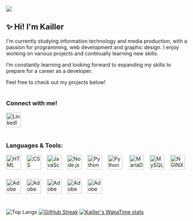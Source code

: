 ![](https://komarev.com/ghpvc/?username=kaillr)
## ✨ Hi! I'm Kailler

I'm currently studying information technology and media production, with a passion for programming, web development and graphic design. I enjoy working on various projects and continually learning new skills.

I’m constantly learning and looking forward to expanding my skills to prepare for a career as a developer.

Feel free to check out my projects below!

#

### Connect with me!
<a href="https://linkedin.com"><img title="LinkedIn" height=40px src="https://cdn.jsdelivr.net/gh/devicons/devicon@latest/icons/linkedin/linkedin-original.svg" /></a>
#

### Languages & Tools:

<div>
<img title="HTML" height=40px src="https://cdn.jsdelivr.net/gh/devicons/devicon@latest/icons/html5/html5-plain.svg" />&nbsp&nbsp&nbsp
<img title="CSS" height=40px src="https://cdn.jsdelivr.net/gh/devicons/devicon@latest/icons/css3/css3-plain.svg" />&nbsp&nbsp&nbsp
<img title="JavaScript" height=40px src="https://cdn.jsdelivr.net/gh/devicons/devicon@latest/icons/javascript/javascript-plain.svg" />&nbsp&nbsp&nbsp
<img title="Node.js" height=40px src="https://cdn.jsdelivr.net/gh/devicons/devicon@latest/icons/nodejs/nodejs-plain.svg" />&nbsp&nbsp&nbsp
<img title="Python" height=40px src="https://cdn.jsdelivr.net/gh/devicons/devicon@latest/icons/python/python-original.svg" />&nbsp&nbsp&nbsp
<img title="Python" height=40px src="https://cdn.jsdelivr.net/gh/devicons/devicon@latest/icons/git/git-original.svg" /> &nbsp&nbsp&nbsp
<img title="MariaDB" height=40px src="https://cdn.jsdelivr.net/gh/devicons/devicon@latest/icons/mariadb/mariadb-original.svg" />&nbsp&nbsp&nbsp
<img title="MySQL" height=40px src="https://cdn.jsdelivr.net/gh/devicons/devicon@latest/icons/mysql/mysql-original.svg" />&nbsp&nbsp&nbsp
<img title="NGINX" height=40px src="https://cdn.jsdelivr.net/gh/devicons/devicon@latest/icons/nginx/nginx-original.svg" />&nbsp&nbsp&nbsp
</div>

###

<div >
<img title="Adobe Photoshop" height=40px src="https://cdn.jsdelivr.net/gh/devicons/devicon@latest/icons/photoshop/photoshop-plain.svg" />&nbsp&nbsp&nbsp
<img title="Adobe Illustrator" height=40px src="https://cdn.jsdelivr.net/gh/devicons/devicon@latest/icons/illustrator/illustrator-plain.svg" />&nbsp&nbsp&nbsp
<img title="Adobe Premiere Pro" height=40px src="https://cdn.jsdelivr.net/gh/devicons/devicon@latest/icons/premierepro/premierepro-plain.svg" />&nbsp&nbsp&nbsp
<img title="Adobe After Effects" height=40px src="https://cdn.jsdelivr.net/gh/devicons/devicon@latest/icons/aftereffects/aftereffects-plain.svg" />&nbsp&nbsp&nbsp
<img title="Adobe Experience Design" height=40px src="https://cdn.jsdelivr.net/gh/devicons/devicon@latest/icons/xd/xd-plain.svg" />
</div>

#


![Top Langs](https://github-readme-stats.vercel.app/api/top-langs/?username=kaillr&layout=compact&theme=dark)
[![GitHub Streak](https://streak-stats.demolab.com/?user=kaillr&theme=dark)](https://git.io/streak-stats)
[![Kailler's WakaTime stats](https://github-readme-stats.vercel.app/api/wakatime?username=Kailler)](https://github.com/anuraghazra/github-readme-stats)
